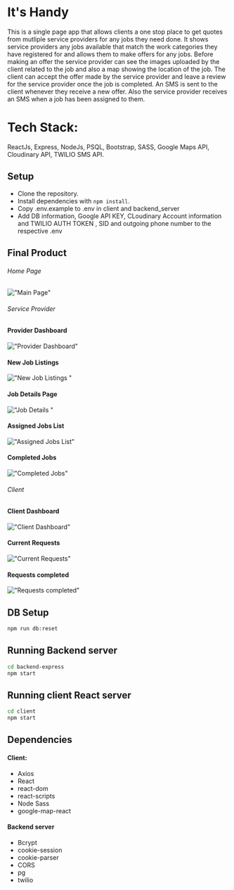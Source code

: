 # It's Handy
This is a single page app that allows clients a one stop place to get quotes from mutliple service providers for any jobs they need done. It shows service providers any jobs available that match the work categories they have registered for and allows them to make offers for any jobs. Before making an offer the service provider can see the images uploaded by the client related to the job and also a map showing the location of the job. The client can accept the offer made by the service provider and leave a review for the service provider once the job is completed. An SMS is sent to the client whenever they receive a new offer. Also the service provider receives an SMS when a job has been assigned to them.

# Tech Stack:
ReactJs, Express, NodeJs, PSQL, Bootstrap, SASS, Google Maps API, Cloudinary API, TWILIO SMS API.

## Setup
- Clone the repository.
- Install dependencies with `npm install`.
- Copy .env.example to .env in client and backend_server
- Add DB information, Google API KEY, CLoudinary Account information and TWILIO AUTH TOKEN , SID and outgoing phone number to the respective .env

## Final Product

###### Home Page
!["Main Page"](docs/MainPage.png)

###### Service Provider
#### Provider Dashboard
!["Provider Dashboard"]()

#### New Job Listings
!["New Job Listings "]()

#### Job Details Page
!["Job Details "]()

#### Assigned Jobs List
!["Assigned Jobs List"]()

#### Completed Jobs
!["Completed Jobs"]()

###### Client
#### Client Dashboard
!["Client Dashboard"]()

#### Current Requests
!["Current Requests"]()

#### Requests completed
!["Requests completed"]()

## DB Setup

```sh
npm run db:reset
```

## Running Backend server

```sh
cd backend-express
npm start
```

## Running client React server

```sh
cd client
npm start
```

## Dependencies
#### Client:

- Axios
- React
- react-dom
- react-scripts
- Node Sass
- google-map-react

#### Backend server

- Bcrypt
- cookie-session
- cookie-parser
- CORS
- pg
- twilio

